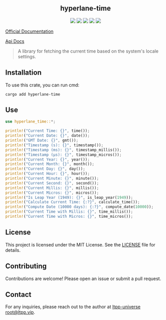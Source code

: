<center>

## hyperlane-time

[![](https://img.shields.io/crates/v/hyperlane-time.svg)](https://crates.io/crates/hyperlane-time)
[![](https://img.shields.io/crates/d/hyperlane-time.svg)](https://img.shields.io/crates/d/hyperlane-time.svg)
[![](https://docs.rs/hyperlane-time/badge.svg)](https://docs.rs/hyperlane-time)
[![](https://github.com/ltpp-universe/hyperlane-time/workflows/Rust/badge.svg)](https://github.com/ltpp-universe/hyperlane-time/actions?query=workflow:Rust)
[![](https://img.shields.io/crates/l/hyperlane-time.svg)](./LICENSE)

</center>

[Official Documentation](https://docs.ltpp.vip/hyperlane-time/)

[Api Docs](https://docs.rs/hyperlane-time/latest/hyperlane_time/)

> A library for fetching the current time based on the system's locale settings.

## Installation

To use this crate, you can run cmd:

```shell
cargo add hyperlane-time
```

## Use

```rust
use hyperlane_time::*;

println!("Current Time: {}", time());
println!("Current Date: {}", date());
println!("GMT Date: {}", gmt());
println!("Timestamp (s): {}", timestamp());
println!("Timestamp (ms): {}", timestamp_millis());
println!("Timestamp (μs): {}", timestamp_micros());
println!("Current Year: {}", year());
println!("Current Month: {}", month());
println!("Current Day: {}", day());
println!("Current Hour: {}", hour());
println!("Current Minute: {}", minute());
println!("Current Second: {}", second());
println!("Current Millis: {}", millis());
println!("Current Micros: {}", micros());
println!("Is Leap Year (1949): {}", is_leap_year(1949));
println!("Calculate Current Time: {:?}", calculate_time());
println!("Compute Date (10000 days): {:?}", compute_date(10000));
println!("Current Time with Millis: {}", time_millis());
println!("Current Time with Micros: {}", time_micros());
```

## License

This project is licensed under the MIT License. See the [LICENSE](LICENSE) file for details.

## Contributing

Contributions are welcome! Please open an issue or submit a pull request.

## Contact

For any inquiries, please reach out to the author at [ltpp-universe <root@ltpp.vip>](mailto:root@ltpp.vip).
